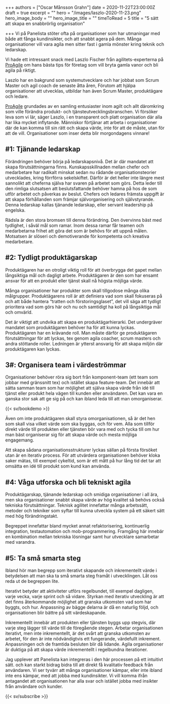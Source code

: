 +++
authors = ["Oscar Månsson Grahn"]
date = 2020-11-22T23:00:00Z
draft = true
excerpt = ""
hero = "/images/laszlo-2020-11-23.png"
hero_image_body = ""
hero_image_title = ""
timeToRead = 5
title = "5 sätt att skapa en snabbrörlig organisation"

+++
Vi på Panelista stöter ofta på organisationer som har utmaningar med både att fånga kundinsikter, och att snabbt agera på dem. Många organisationer vill vara agila men sitter fast i gamla mönster kring teknik och ledarskap.

Vi hade ett intressant snack med Laszlo Fischer från agilitets-experterna på [ProAgile](proagile.se) om hans bästa tips för företag som vill bryta gamla vanor och bli agila på riktigt.

Laszlo har en bakgrund som systemutvecklare och har jobbat som Scrum Master och agil coach de senaste åtta åren, Förutom att hjälpa organisationer att utvecklas, utbildar han även Scrum Master, produktägare och ledare.

[ProAgile](www.proagile.se) grundades av en samling entusiaster inom agilt och allt däromkring som ville förändra produkt- och tjänsteutvecklingsbranschen. Vi försöker leva som vi lär, säger Laszlo, i en transparent och platt organisation där alla har lika mycket inflytande. Människor förtjänar att arbeta i organisationer där de kan komma till sin rätt och skapa värde, inte för att de måste, utan för att de vill. Organisationer som inser detta blir morgondagens vinnare!

## #1: Tjänande ledarskap

Förändringen behöver börja på ledarskapsnivå. Det är där mandatet att skapa förutsättningarna finns. Kunskapsskillnaden mellan chefer och medarbetare har radikalt minskat sedan nu rådande organisationsteorier utvecklades, kring förrförra sekelskiftet. Därför är det heller inte längre mest sannolikt att cheferna själva har svaren på arbetet som görs. Detta leder till den rimliga slutsatsen att beslutsfattande behöver hamna på hos de som utför arbetet och påverkas av beslut. Chefers och ledares främsta uppgift är att skapa förhållanden som främjar självorganisering och självstyrande. Denna ledarskap kallas tjänande ledarskap, eller servant leadership på engelska.

Rädsla är den stora bromsen till denna förändring. Den övervinns bäst med tydlighet, i såväl mål som ramar. Inom dessa ramar får teamen och medarbetarna frihet att göra det som är behövs för att uppnå målen. Motsatsen är slöseri och demotiverande för kompetenta och kreativa medarbetare.

## #2: Tydligt produktägarskap

Produktägaren har en otroligt viktig roll för att överbrygga det gapet mellan långsiktiga mål och dagligt arbete. Produktägaren är den som har ensamt ansvar för att en produkt eller tjänst skall nå högsta möjliga värde.

Många organisationer har produkter som skall tillgodose många olika målgrupper. Produktägarens roll är att definiera vad som skall fokuseras på och att både hantera “tratten och förstoringsglaset”, det vill säga att tydligt prioritera vad som görs här och nu och samtidigt ha koll på långsiktiga mål och omvärld.

Det är viktigt att undvika att skapa en produktägarhierarki. Det undergräver mandatet som produktägaren behöver ha för att kunna lyckas. Produktägaren har en krävande roll. Man måste därför ge produktägaren förutsättningar för att lyckas, tex genom agila coacher, scrum masters och andra stöttande roller. Ledningen är ytterst ansvarig för att skapa miljön där produktägaren kan lyckas.

## 3#: Organisera team i värdeströmmar

Organisationer behöver röra sig bort från komponent-team (ett team som jobbar med gränssnitt tex) och istället skapa feature-team. Det innebär att sätta samman team som har möjlighet att själva skapa värde från idé till tjänst eller produkt hela vägen till kunden eller användaren. Det kan vara en ganska stor sak att ge sig på och kan ibland leda till att man omorganiserar.

{{< sv/bookdemo >}}

Även om inte produktägaren skall styra omorganisationen, så är det hen som skall visa vilket värde som ska byggas, och för vem. Alla som tillför direkt värde till produkten eller tjänsten bör vara med och tycka till om hur man bäst organiserar sig för att skapa värde och mesta möjliga engagemang.

Att skapa sådana organisationsstrukturer lyckas sällan på första försöket utan är en iterativ process. För att utvärdera organisationen behöver kloka saker mätas, till exempel cykeltid, som är ett mått på hur lång tid det tar att omsätta en idé till produkt som kund kan använda.

## #4: Våga utforska och bli tekniskt agila

Produktägarskap, tjänande ledarskap och smidiga organisationer i all ära, men ska organisationer snabbt skapa värde av hög kvalitet så behövs också tekniska förutsättningar. Teknisk agilitet innefattar många arbetssätt, metoder och tekniker som syftar till kunna utveckla system på ett säkert sätt med hög förändringstakt.

Begreppet innefattar bland mycket annat refaktorisering, kontinuerlig integration, testautomation och mob-programmering. Framgång här innebär en kombination mellan tekniska lösningar samt hur utvecklare samarbetar med varandra.

## #5: Ta små smarta steg

Ibland hör man begrepp som iterativt skapande och inkrementellt värde i betydelsen att man ska ta små smarta steg framåt i utvecklingen. Låt oss reda ut de begreppen lite.

Iterativt betyder att aktiviteter utförs regelbundet, till exempel dagligen, varje vecka, varje sprint och så vidare. Styrkan med iterativ utveckling är att det finns återkommande möjlighet att granska utkomsten vad som har byggts, och hur. Anpassning av bägge delarna är då en naturlig följd, och organisationen blir bättre på sitt värdeskapande.

Inkrementellt innebär att produkten eller tjänsten byggs upp stegvis, där varje steg lägger till värde till de föregående stegen. Arbetar organisationen iterativt, men inte inkrementellt, är det svårt att granska utkomsten av arbetet, för den är inte nödvändigtvis ett fungerande, värdefullt inkrement. Anpassningen och de framtida besluten blir då lidande. Agila organisationer är duktiga på att skapa värde inkrementellt i regelbundna iterationer.

Jag upplever att Panelista kan integreras i den här processen på ett intuitivt sätt. och kan starkt bidrag bidra till att direkt få kvalitativ feedback från användaren. Vi ser tyvärr att många organisationer kämpar, eller inte ibland inte ens kämpar, med att jobba med kundinsikter. Vi vill komma ifrån antagandet att organisationen har alla svar och istället jobba med insikter från användare och kunder.

{{< sv/subscribe >}}